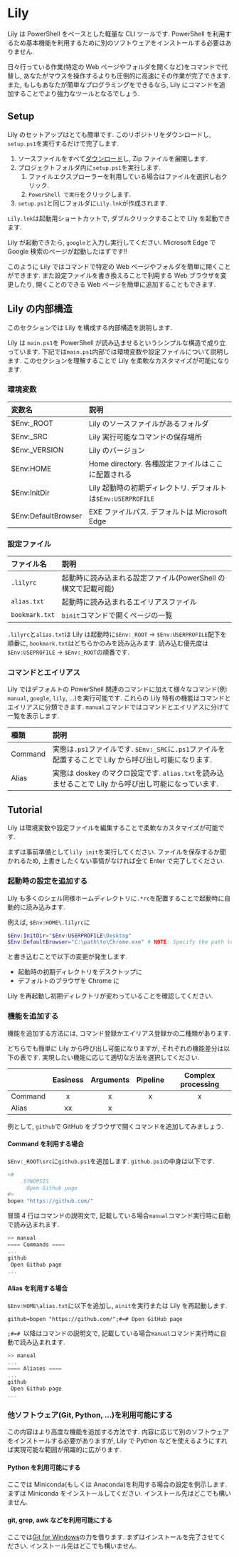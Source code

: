 # Lily

Lily は PowerShell をベースとした軽量な CLI ツールです.
PowerShell を利用するため基本機能を利用するために別のソフトウェアをインストールする必要はありません.

日々行っている作業(特定の Web ページやフォルダを開くなど)をコマンドで代替し, あなたがマウスを操作するよりも圧倒的に高速にその作業が完了できます.
また, もしもあなたが簡単なプログラミングをできるなら, Lily にコマンドを追加することでより強力なツールとなるでしょう.

## Setup

Lily のセットアップはとても簡単です.
このリポジトリをダウンロードし, `setup.ps1`を実行するだけで完了します.

1. ソースファイルをすべて[ダウンロード](https://github.com/atsuyaide/lily/archive/refs/heads/main.zip)し, Zip ファイルを展開します.
2. プロジェクトフォルダ内に`setup.ps1`を実行します.
   1. ファイルエクスプローラーを利用している場合はファイルを選択し右クリック.
   2. `PowerShell で実行`をクリックします.
3. `setup.ps1`と同じフォルダに`Lily.lnk`が作成されます.

`Lily.lnk`は起動用ショートカットで, ダブルクリックすることで Lily を起動できます.

Lily が起動できたら, `google`と入力し実行してください.
Microsoft Edge で Google 検索のページが起動したはずです!!

このように Lily ではコマンドで特定の Web ページやフォルダを簡単に開くことができます.
また設定ファイルを書き換えることで利用する Web ブラウザを変更したり, 開くことのできる Web ページを簡単に追加することもできます.

## Lily の内部構造

このセクションでは Lily を構成する内部構造を説明します.

Lily は `main.ps1`を PowerShell が読み込ませるというシンプルな構造で成り立っています.
下記では`main.ps1`内部では環境変数や設定ファイルについて説明します.
このセクションを理解することで Lily を柔軟なカスタマイズが可能になります.

### 環境変数

| 変数名              | 説明                                                          |
| :------------------ | :------------------------------------------------------------ |
| $Env:\_ROOT         | Lily のソースファイルがあるフォルダ                           |
| $Env:\_SRC          | Lily 実行可能なコマンドの保存場所                             |
| $Env:\_VERSION      | Lily のバージョン                                             |
| $Env:HOME           | Home directory. 各種設定ファイルはここに配置される            |
| $Env:InitDir        | Lily 起動時の初期ディレクトリ. デフォルトは`$Env:USERPROFILE` |
| $Env:DefaultBrowser | EXE ファイルパス. デフォルトは Microsoft Edge                 |

### 設定ファイル

| ファイル名     | 説明                                                          |
| :------------- | :------------------------------------------------------------ |
| `.lilyrc`      | 起動時に読み込まれる設定ファイル(PowerShell の構文で記載可能) |
| `alias.txt`    | 起動時に読み込まれるエイリアスファイル                        |
| `bookmark.txt` | `binit`コマンドで開くページの一覧                             |

`.lilyrc`と`alias.txt`は Lily は起動時に`$Env:_ROOT` -> `$Env:USERPROFILE`配下を順番に, `bookmark.txt`はどちらかのみを読み込みます.
読み込む優先度は`$Env:USEPROFILE` -> `$Env:_ROOT`の順番です.

### コマンドとエイリアス

Lily ではデフォルトの PowerShell 関連のコマンドに加えて様々なコマンド(例: `manual`, `google`, `lily`, ...)を実行可能です.
これらの Lily 特有の機能はコマンドとエイリアスに分類できます.
`manual`コマンドではコマンドとエイリアスに分けて一覧を表示します.

| 種類    | 説明                                                                                                   |
| :------ | :----------------------------------------------------------------------------------------------------- |
| Command | 実態は`.ps1`ファイルです. `$Env:_SRC`に`.ps1`ファイルを配置することで Lily から呼び出し可能になります. |
| Alias   | 実態は doskey のマクロ設定です. `alias.txt`を読み込ませることで Lily から呼び出し可能になっています.   |

## Tutorial

Lily は環境変数や設定ファイルを編集することで柔軟なカスタマイズが可能です.

まずは事前準備として`lily init`を実行してください.
ファイルを保存するか聞かれるため, 上書きしたくない事情がなければ全て Enter で完了してください.

### 起動時の設定を追加する

Lily も多くのシェル同様ホームディレクトリに`.*rc`を配置することで起動時に自動的に読み込みます.

例えば, `$Env:HOME\.lilyrc`に

```PowerShell
$Env:InitDir="$Env:USERPROFILE\Desktop"
$Env:DefaultBrowser="C:\path\to\Chrome.exe" # NOTE: Specify the path to the Chrome.exe
```

と書き込むことで以下の変更が発生します.

- 起動時の初期ディレクトリをデスクトップに
- デフォルトのブラウザを Chrome に

Lily を再起動し初期ディレクトリが変わっていることを確認してください.

### 機能を追加する

機能を追加する方法には, コマンド登録かエイリアス登録かの二種類があります.

どちらでも簡単に Lily から呼び出し可能になりますが, それぞれの機能差分は以下の表です.
実現したい機能に応じて適切な方法を選択してください.

|         | Easiness | Arguments | Pipeline | Complex processing |
| :------ | :------: | :-------: | :------: | :----------------: |
| Command |    x     |     x     |    x     |         x          |
| Alias   |    xx    |     x     |          |                    |

例として, `github`で GitHub をブラウザで開くコマンドを追加してみましょう.

#### Command を利用する場合

`$Env:_ROOT\src`に`github.ps1`を追加します.
`github.ps1`の中身は以下です.

```PowerShell
<#
    .SYNOPSIS
      Open Github page
#>
bopen "https://github.com/"
```

冒頭 4 行はコマンドの説明文で, 記載している場合`manual`コマンド実行時に自動で読み込まれます.

```PowerShell
>> manual
==== Commands ====
...
github
 Open Github page
...
```

#### Alias を利用する場合

`$Env:HOME\alias.txt`に以下を追加し, `ainit`を実行または Lily を再起動します.

```text
github=bopen "https://github.com/";#=# Open GitHub page
```

`;#=# `以降はコマンドの説明文で, 記載している場合`manual`コマンド実行時に自動で読み込まれます.

```PowerShell
>> manual
...
==== Aliases ====
...
github
 Open Github page
...
```

### 他ソフトウェア(Git, Python, ...)を利用可能にする

この内容はより高度な機能を追加する方法です.
内容に応じて別のソフトウェアをインストールする必要がありますが, Lily で Python などを使えるようにすれば実現可能な範囲が飛躍的に広がります.

#### Python を利用可能にする

ここでは Miniconda(もしくは Anaconda)を利用する場合の設定を例示します.
まずは Miniconda をインストールしてください.
インストール先はどこでも構いません.

#### git, grep, awk などを利用可能にする

ここでは[Git for Windows](https://gitforwindows.org/)の力を借ります.
まずはインストールを完了させてください.
インストール先はどこでも構いません.
